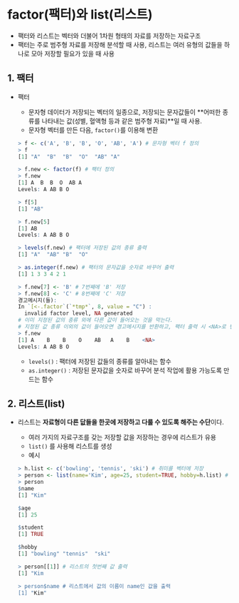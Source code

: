 # factor(팩터)와 list(리스트)

* 팩터와 리스트는 벡터와 더불어 1차원 형태의 자료를 저장하는 자료구조
* 팩터는 주로 범주형 자료를 저장해 분석할 때 사용, 리스트는 여러 유형의 값들을 하나로 모아 저장할 필요가 있을 때 사용



## 1. 팩터

* 팩터

  * 문자형 데이터가 저장되는 벡터의 일종으로, 저장되는 문자값들이 **어떠한 종류를 나타내는 값(성별, 혈액형 등과 같은 범주형 자료)**일 때 사용.
  * 문자형 벡터를 만든 다음, `factor()`를 이용해 변환

  ```R
  > f <- c('A', 'B', 'B', 'O', 'AB', 'A') # 문자형 벡터 f 정의
  > f
  [1] "A"  "B"  "B"  "O"  "AB" "A" 
  
  > f.new <- factor(f) # 팩터 정의
  > f.new
  [1] A  B  B  O  AB A 
  Levels: A AB B O
  
  > f[5]
  [1] "AB"
  
  > f.new[5]
  [1] AB
  Levels: A AB B O
  
  > levels(f.new) # 팩터에 저장된 값의 종류 출력
  [1] "A"  "AB" "B"  "O" 
  
  > as.integer(f.new) # 팩터의 문자값을 숫자로 바꾸어 출력
  [1] 1 3 3 4 2 1
  
  > f.new[7] <- 'B' # 7번째에 'B' 저장
  > f.new[8] <- 'C' # 8번째에 'C' 저장
  경고메시지(들): 
  In `[<-.factor`(`*tmp*`, 8, value = "C") :
    invalid factor level, NA generated
  # 이미 지정된 값의 종류 외에 다른 값이 들어오는 것을 막는다.
  # 지정된 값 종류 이외의 값이 들어오면 경고메시지를 반환하고, 팩터 출력 시 <NA>로 변환함.
  > f.new
  [1] A    B    B    O    AB   A    B    <NA>
  Levels: A AB B O
  ```

  * `levels()` : 팩터에 저장된 값들의 종류를 알아내는 함수
  * `as.integer()` : 저장된 문자값을 숫자로 바꾸어 분석 작업에 활용 가능도록 만드는 함수



## 2. 리스트(list)

* 리스트는 **자료형이 다른 닶들을 한곳에 저장하고 다룰 수 있도록 해주는 수단**이다.

  * 여러 가지의 자료구조를 갖는 저장할 값을 저장하는 경우에 리스트가 유용
  * `list()` 를 사용해 리스트를 생성
  * 예시

  ```R
  > h.list <- c('bowling', 'tennis', 'ski') # 취미를 벡터에 저장
  > person <- list(name='Kim', age=25, student=TRUE, hobby=h.list) # 리스트 생성
  > person
  $name
  [1] "Kim"
  
  $age
  [1] 25
  
  $student
  [1] TRUE
  
  $hobby
  [1] "bowling" "tennis"  "ski"    
  
  > person[[1]] # 리스트의 첫번째 값 출력
  [1] "Kim
  
  > person$name # 리스트에서 값의 이름이 name인 값을 출력
  [1] "Kim"
  ```

  